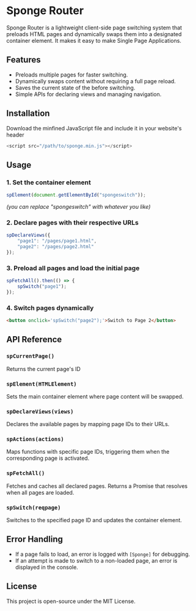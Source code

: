 # Sponge Router

Sponge Router is a lightweight client-side page switching system that preloads HTML pages and dynamically swaps them into a designated container element. It makes it easy to make Single Page Applications.

## Features
- Preloads multiple pages for faster switching.
- Dynamically swaps content without requiring a full page reload.
- Saves the current state of the before switching.
- Simple APIs for declaring views and managing navigation.

## Installation
Download the minfined JavaScript file and include it in your website's header
```js
<script src="/path/to/sponge.min.js"></script>
```

## Usage

### 1. Set the container element
```js
spElement(document.getElementById("spongeswitch"));
```
*(you can replace "spongeswitch" with whatever you like)*

### 2. Declare pages with their respective URLs
```js
spDeclareViews({
    "page1": "/pages/page1.html",
    "page2": "/pages/page2.html"
});
```

### 3. Preload all pages and load the initial page
```js
spFetchAll().then(() => {
    spSwitch("page1");
});
```

### 4. Switch pages dynamically
```html
<button onclick='spSwitch("page2");'>Switch to Page 2</button>
```

## API Reference

### `spCurrentPage()`
Returns the current page's ID

### `spElement(HTMLElement)`
Sets the main container element where page content will be swapped.

### `spDeclareViews(views)`
Declares the available pages by mapping page IDs to their URLs.

### `spActions(actions)`
Maps functions with specific page IDs, triggering them when the corresponding page is activated.

### `spFetchAll()`
Fetches and caches all declared pages. Returns a Promise that resolves when all pages are loaded.

### `spSwitch(reqpage)`
Switches to the specified page ID and updates the container element.

## Error Handling
- If a page fails to load, an error is logged with `[Sponge]` for debugging.
- If an attempt is made to switch to a non-loaded page, an error is displayed in the console.

## License
This project is open-source under the MIT License.